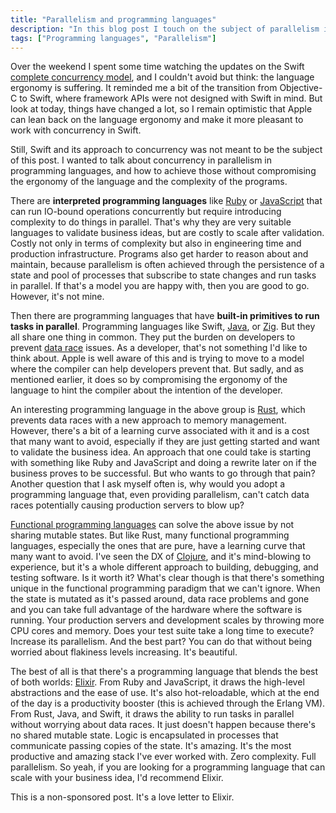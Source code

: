 ```yaml
---
title: "Parallelism and programming languages"
description: "In this blog post I touch on the subject of parallelism in programming languages and how to achieve it without compromising the ergonomy of the language and the complexity of the programs."
tags: ["Programming languages", "Parallelism"]
---
```


Over the weekend I spent some time watching the updates on the Swift [complete concurrency model](https://www.swift.org/documentation/concurrency/), and I couldn't avoid but think: the language ergonomy is suffering.
It reminded me a bit of the transition from Objective-C to Swift, where framework APIs were not designed with Swift in mind.
But look at today, things have changed a lot, so I remain optimistic that Apple can lean back on the language ergonomy and make it more pleasant to work with concurrency in Swift.

Still, Swift and its approach to concurrency was not meant to be the subject of this post.
I wanted to talk about concurrency in parallelism in programming languages, and how to achieve those without compromising the ergonomy of the language and the complexity of the programs.

There are **interpreted programming languages** like [Ruby](https://www.ruby-lang.org/en/) or [JavaScript](https://developer.mozilla.org/en-US/docs/Web/JavaScript) that can run IO-bound operations concurrently but require introducing complexity to do things in parallel. That's why they are very suitable languages to validate business ideas, but are costly to scale after validation. Costly not only in terms of complexity but also in engineering time and production infrastructure. Programs also get harder to reason about and maintain, because parallelism is often achieved through the persistence of a state and pool of processes that subscribe to state changes and run tasks in parallel.
If that's a model you are happy with, then you are good to go.
However, it's not mine.

Then there are programming languages that have **built-in primitives to run tasks in parallel**.
Programming languages like Swift, [Java](https://en.wikipedia.org/wiki/Java_(programming_language)), or [Zig](https://ziglang.org/).
But they all share one thing in common.
They put the burden on developers to prevent [data race](https://en.wiktionary.org/wiki/data_race) issues.
As a developer, that's not something I'd like to think about.
Apple is well aware of this and is trying to move to a model where the compiler can help developers prevent that.
But sadly, and as mentioned earlier, it does so by compromising the ergonomy of the language to hint the compiler about the intention of the developer.

An interesting programming language in the above group is [Rust](https://www.rust-lang.org/),
which prevents data races with a new approach to memory management.
However, there's a bit of a learning curve associated with it and is a cost that many want to avoid, especially if they are just getting started and want to validate the business idea.
An approach that one could take is starting with something like Ruby and JavaScript and doing a rewrite later on if the business proves to be successful.
But who wants to go through that pain?
Another question that I ask myself often is,
why would you adopt a programming language that,
even providing parallelism,
can't catch data races potentially causing production servers to blow up?

[Functional programming languages](https://en.wikipedia.org/wiki/Functional_programming#:~:text=Functional%20programming%20has%20historically%20been,OCaml%2C%20Haskell%2C%20and%20F%23.) can solve the above issue by not sharing mutable states.
But like Rust,
many functional programming languages, especially the ones that are pure,
have a learning curve that many want to avoid.
I've seen the DX of [Clojure](https://clojure.org/),
and it's mind-blowing to experience,
but it's a whole different approach to building, debugging, and testing software.
Is it worth it?
What's clear though is that there's something unique in the functional programming paradigm that we can't ignore.
When the state is mutated as it's passed around,
data race problems and gone and you can take full advantage of the hardware where the software is running.
Your production servers and development scales by throwing more CPU cores and memory.
Does your test suite take a long time to execute? Increase its parallelism.
And the best part? You can do that without being worried about flakiness levels increasing.
It's beautiful.

The best of all is that there's a programming language that blends
the best of both worlds: [Elixir](https://elixir-lang.org/).
From Ruby and JavaScript, it draws the high-level abstractions and the ease of use.
It's also hot-reloadable, which at the end of the day is a productivity booster (this is achieved through the Erlang VM).
From Rust, Java, and Swift, it draws the ability to run tasks in parallel without worrying about data races.
It just doesn't happen because there's no shared mutable state.
Logic is encapsulated in processes that communicate passing copies of the state.
It's amazing.
It's the most productive and amazing stack I've ever worked with.
Zero complexity.
Full parallelism.
So yeah, if you are looking for a programming language that can scale with your business idea,
I'd recommend Elixir.

This is a non-sponsored post.
It's a love letter to Elixir.
